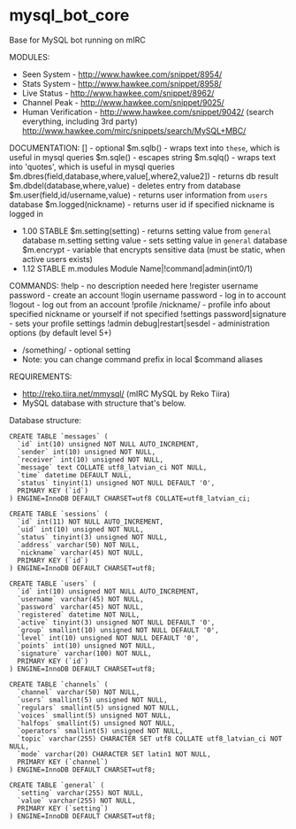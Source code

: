 # mysql_bot_core
Base for MySQL bot running on mIRC

MODULES:
- Seen System - http://www.hawkee.com/snippet/8954/
- Stats System - http://www.hawkee.com/snippet/8958/
- Live Status - http://www.hawkee.com/snippet/8962/
- Channel Peak - http://www.hawkee.com/snippet/9025/
- Human Verification - http://www.hawkee.com/snippet/9042/
(search everything, including 3rd party) http://www.hawkee.com/mirc/snippets/search/MySQL+MBC/

DOCUMENTATION:
[] - optional
$m.sqlb() - wraps text into `these`, which is useful in mysql queries
$m.sqle() - escapes string
$m.sqlq() - wraps text into 'quotes', which is useful in mysql queries
$m.dbres(field,database,where,value[,where2,value2]) - returns db result
$m.dbdel(database,where,value) - deletes entry from database
$m.user(field,id/username,value) - returns user information from `users` database
$m.logged(nickname) - returns user id if specified nickname is logged in
- 1.00 STABLE
$m.setting(setting) - returns setting value from `general` database
m.setting setting value - sets setting value in `general` database
$m.encrypt - variable that encrypts sensitive data (must be static, when active users exists)
- 1.12 STABLE
m.modules Module Name|!command|admin(int0/1)

COMMANDS:
!help - no description needed here
!register username password - create an account
!login username password - log in to account
!logout - log out from an account
!profile /nickname/ - profile info about specified nickname or yourself if not specified
!settings password|signature - sets your profile settings
!admin debug|restart|sesdel - administration options (by default level 5+)

* /something/ - optional setting
* Note: you can change command prefix in local $command aliases

REQUIREMENTS:
- http://reko.tiira.net/mmysql/ (mIRC MySQL by Reko Tiira)
- MySQL database with structure that's below.

Database structure:
```
CREATE TABLE `messages` (
  `id` int(10) unsigned NOT NULL AUTO_INCREMENT,
  `sender` int(10) unsigned NOT NULL,
  `receiver` int(10) unsigned NOT NULL,
  `message` text COLLATE utf8_latvian_ci NOT NULL,
  `time` datetime DEFAULT NULL,
  `status` tinyint(1) unsigned NOT NULL DEFAULT '0',
  PRIMARY KEY (`id`)
) ENGINE=InnoDB DEFAULT CHARSET=utf8 COLLATE=utf8_latvian_ci;

CREATE TABLE `sessions` (
  `id` int(11) NOT NULL AUTO_INCREMENT,
  `uid` int(10) unsigned NOT NULL,
  `status` tinyint(3) unsigned NOT NULL,
  `address` varchar(50) NOT NULL,
  `nickname` varchar(45) NOT NULL,
  PRIMARY KEY (`id`)
) ENGINE=InnoDB DEFAULT CHARSET=utf8;

CREATE TABLE `users` (
  `id` int(10) unsigned NOT NULL AUTO_INCREMENT,
  `username` varchar(45) NOT NULL,
  `password` varchar(45) NOT NULL,
  `registered` datetime NOT NULL,
  `active` tinyint(3) unsigned NOT NULL DEFAULT '0',
  `group` smallint(10) unsigned NOT NULL DEFAULT '0',
  `level` int(10) unsigned NOT NULL DEFAULT '0',
  `points` int(10) unsigned NOT NULL,
  `signature` varchar(100) NOT NULL,
  PRIMARY KEY (`id`)
) ENGINE=InnoDB DEFAULT CHARSET=utf8;

CREATE TABLE `channels` (
  `channel` varchar(50) NOT NULL,
  `users` smallint(5) unsigned NOT NULL,
  `regulars` smallint(5) unsigned NOT NULL,
  `voices` smallint(5) unsigned NOT NULL,
  `halfops` smallint(5) unsigned NOT NULL,
  `operators` smallint(5) unsigned NOT NULL,
  `topic` varchar(255) CHARACTER SET utf8 COLLATE utf8_latvian_ci NOT NULL,
  `mode` varchar(20) CHARACTER SET latin1 NOT NULL,
  PRIMARY KEY (`channel`)
) ENGINE=InnoDB DEFAULT CHARSET=utf8;

CREATE TABLE `general` (
  `setting` varchar(255) NOT NULL,
  `value` varchar(255) NOT NULL,
  PRIMARY KEY (`setting`)
) ENGINE=InnoDB DEFAULT CHARSET=utf8;
```

